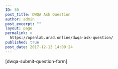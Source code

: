 ```yaml
---
ID: 30
post_title: DWQA Ask Question
author: admin
post_excerpt: ""
layout: page
permalink: >
  https://openlab.urad.online/dwqa-ask-question/
published: true
post_date: 2017-12-13 14:09:24
---
```

[dwqa-submit-question-form]